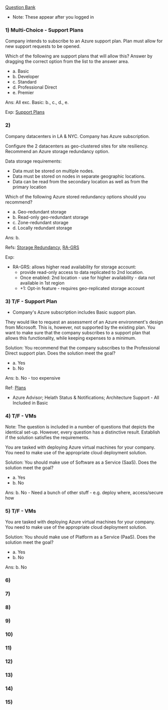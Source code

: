 [Question Bank](https://www.itexams.com/exam/AZ-900?)

* Note: These appear after you logged in

### 1) Multi-Choice - Support Plans

Company intends to subscribe to an Azure support plan. Plan must allow for new support requests to be opened.

Which of the following are support plans that will allow this? Answer by dragging the correct option from the list to the answer area.

- a. Basic
- b. Developer
- c. Standard
- d. Professional Direct
- e. Premier

Ans: All exc. Basic: b., c., d., e.

Exp: [Support Plans](https://azure.microsoft.com/en-us/support/plans/)

### 2)

Company datacenters in LA & NYC. Company has Azure subscription.

Configure the 2 datacenters as geo-clustered sites for site resiliency. Recommend an Azure storage redundancy option.

Data storage requirements:
- Data must be stored on multiple nodes.
- Data must be stored on nodes in separate geographic locations.
- Data can be read from the secondary location as well as from the primary location

Which of the following Azure stored redundancy options should you recommend?
- a. Geo-redundant storage
- b. Read-only geo-redundant storage
- c. Zone-redundant storage
- d. Locally redundant storage

Ans: b. 

Refs: [Storage Redundancy](https://docs.microsoft.com/en-us/azure/storage/common/storage-redundancy), [RA-GRS](https://docs.microsoft.com/en-us/azure/storage/common/storage-redundancy-grs#read-access-geo-redundant-storage)

Exp: 
- RA-GRS: allows higher read availability for storage account: 
    - provide read-only access to data replicated to 2nd location. 
    - Once enabled: 2nd location - use for higher availability - data not available in 1st region
    - +1: Opt-in feature - requires geo-replicated storage account

### 3) T/F - Support Plan

- Company's Azure subscription includes Basic support plan.

They would like to request an assessment of an Azure environment's design from Microsoft. This is, however, not supported by the existing plan. You want to make sure that the company subscribes to a support plan that allows this functionality, while keeping expenses to a minimum.

Solution: You recommend that the company subscribes to the Professional Direct support plan.
Does the solution meet the goal?
- a. Yes
- b. No

Ans: b. No - too expensive 

Ref: [Plans](https://azure.microsoft.com/en-gb/support/plans/)
- Azure Advisor; Helath Status & Notifications; Architecture Support - All Included in Basic


### 4) T/F - VMs

Note: The question is included in a number of questions that depicts the identical set-up. However, every question has a distinctive result. Establish if the solution satisfies the requirements.

You are tasked with deploying Azure virtual machines for your company. You need to make use of the appropriate cloud deployment solution.

Solution: You should make use of Software as a Service (SaaS).
Does the solution meet the goal?
- a. Yes
- b. No

Ans: b. No - Need a bunch of other stuff - e.g. deploy where, access/secure how


### 5) T/F - VMs

You are tasked with deploying Azure virtual machines for your company. You need to make use of the appropriate cloud deployment solution.

Solution: You should make use of Platform as a Service (PaaS).
Does the solution meet the goal?
- a. Yes
- b. No

Ans: b. No 

### 6)
### 7)
### 8)
### 9)
### 10)
### 11)
### 12)
### 13)
### 14)
### 15)